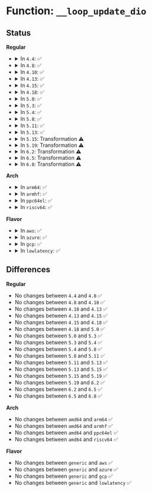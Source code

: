 # Function: <code>__loop_update_dio</code>

## Status
<b>Regular</b>
<ul>
<li>
<details>
<summary>In <code>4.4</code>: ✅</summary>

```c
void __loop_update_dio(struct loop_device *lo, bool dio);
```

**Collision:** Unique Static

**Inline:** No

**Transformation:** False

**Instances:**

```
In drivers/block/loop.c (ffffffff8156e0b0)
Location: drivers/block/loop.c:167
Inline: False
Direct callers:
  - drivers/block/loop.c:loop_set_status
  - drivers/block/loop.c:loop_switch
  - drivers/block/loop.c:lo_ioctl
  - drivers/block/loop.c:lo_ioctl
```
**Symbols:**

```
ffffffff8156e0b0-ffffffff8156e1c8: __loop_update_dio (STB_LOCAL)
```
</details>
</li>
<li>
<details>
<summary>In <code>4.8</code>: ✅</summary>

```c
void __loop_update_dio(struct loop_device *lo, bool dio);
```

**Collision:** Unique Static

**Inline:** No

**Transformation:** False

**Instances:**

```
In drivers/block/loop.c (ffffffff815c39a0)
Location: drivers/block/loop.c:167
Inline: False
Direct callers:
  - drivers/block/loop.c:lo_ioctl
  - drivers/block/loop.c:lo_ioctl
  - drivers/block/loop.c:loop_set_status
  - drivers/block/loop.c:loop_switch
```
**Symbols:**

```
ffffffff815c39a0-ffffffff815c3ab9: __loop_update_dio (STB_LOCAL)
```
</details>
</li>
<li>
<details>
<summary>In <code>4.10</code>: ✅</summary>

```c
void __loop_update_dio(struct loop_device *lo, bool dio);
```

**Collision:** Unique Static

**Inline:** No

**Transformation:** False

**Instances:**

```
In drivers/block/loop.c (ffffffff815f2080)
Location: drivers/block/loop.c:167
Inline: False
Direct callers:
  - drivers/block/loop.c:lo_ioctl
  - drivers/block/loop.c:lo_ioctl
  - drivers/block/loop.c:lo_ioctl
  - drivers/block/loop.c:loop_set_status
```
**Symbols:**

```
ffffffff815f2080-ffffffff815f2199: __loop_update_dio (STB_LOCAL)
```
</details>
</li>
<li>
<details>
<summary>In <code>4.13</code>: ✅</summary>

```c
void __loop_update_dio(struct loop_device *lo, bool dio);
```

**Collision:** Unique Static

**Inline:** No

**Transformation:** False

**Instances:**

```
In drivers/block/loop.c (ffffffff81606290)
Location: drivers/block/loop.c:167
Inline: False
Direct callers:
  - drivers/block/loop.c:lo_ioctl
  - drivers/block/loop.c:lo_ioctl
  - drivers/block/loop.c:loop_set_status
  - drivers/block/loop.c:loop_switch
```
**Symbols:**

```
ffffffff81606290-ffffffff816063a4: __loop_update_dio (STB_LOCAL)
```
</details>
</li>
<li>
<details>
<summary>In <code>4.15</code>: ✅</summary>

```c
void __loop_update_dio(struct loop_device *lo, bool dio);
```

**Collision:** Unique Static

**Inline:** No

**Transformation:** False

**Instances:**

```
In drivers/block/loop.c (ffffffff8166e690)
Location: drivers/block/loop.c:167
Inline: False
Direct callers:
  - drivers/block/loop.c:lo_ioctl
  - drivers/block/loop.c:lo_ioctl
  - drivers/block/loop.c:lo_ioctl
  - drivers/block/loop.c:lo_ioctl
  - drivers/block/loop.c:loop_set_status
```
**Symbols:**

```
ffffffff8166e690-ffffffff8166e7c2: __loop_update_dio (STB_LOCAL)
```
</details>
</li>
<li>
<details>
<summary>In <code>4.18</code>: ✅</summary>

```c
void __loop_update_dio(struct loop_device *lo, bool dio);
```

**Collision:** Unique Static

**Inline:** No

**Transformation:** False

**Instances:**

```
In drivers/block/loop.c (ffffffff816aa170)
Location: drivers/block/loop.c:169
Inline: False
Direct callers:
  - drivers/block/loop.c:lo_ioctl
  - drivers/block/loop.c:lo_ioctl
  - drivers/block/loop.c:lo_ioctl
  - drivers/block/loop.c:lo_ioctl
  - drivers/block/loop.c:loop_set_status
```
**Symbols:**

```
ffffffff816aa170-ffffffff816aa2a9: __loop_update_dio (STB_LOCAL)
```
</details>
</li>
<li>
<details>
<summary>In <code>5.0</code>: ✅</summary>

```c
void __loop_update_dio(struct loop_device *lo, bool dio);
```

**Collision:** Unique Static

**Inline:** No

**Transformation:** False

**Instances:**

```
In drivers/block/loop.c (ffffffff816cad60)
Location: drivers/block/loop.c:170
Inline: False
Direct callers:
  - drivers/block/loop.c:lo_ioctl
  - drivers/block/loop.c:lo_ioctl
  - drivers/block/loop.c:lo_ioctl
  - drivers/block/loop.c:lo_ioctl
  - drivers/block/loop.c:loop_set_status
```
**Symbols:**

```
ffffffff816cad60-ffffffff816cae99: __loop_update_dio (STB_LOCAL)
```
</details>
</li>
<li>
<details>
<summary>In <code>5.3</code>: ✅</summary>

```c
void __loop_update_dio(struct loop_device *lo, bool dio);
```

**Collision:** Unique Static

**Inline:** No

**Transformation:** False

**Instances:**

```
In drivers/block/loop.c (ffffffff81706330)
Location: drivers/block/loop.c:170
Inline: False
Direct callers:
  - drivers/block/loop.c:lo_ioctl
  - drivers/block/loop.c:lo_ioctl
  - drivers/block/loop.c:lo_ioctl
  - drivers/block/loop.c:loop_set_status
  - drivers/block/loop.c:loop_set_fd
```
**Symbols:**

```
ffffffff81706330-ffffffff81706469: __loop_update_dio (STB_LOCAL)
```
</details>
</li>
<li>
<details>
<summary>In <code>5.4</code>: ✅</summary>

```c
void __loop_update_dio(struct loop_device *lo, bool dio);
```

**Collision:** Unique Static

**Inline:** No

**Transformation:** False

**Instances:**

```
In drivers/block/loop.c (ffffffff8172a580)
Location: drivers/block/loop.c:170
Inline: False
Direct callers:
  - drivers/block/loop.c:lo_ioctl
  - drivers/block/loop.c:lo_ioctl
  - drivers/block/loop.c:lo_ioctl
  - drivers/block/loop.c:loop_set_status
  - drivers/block/loop.c:loop_set_fd
```
**Symbols:**

```
ffffffff8172a580-ffffffff8172a6b2: __loop_update_dio (STB_LOCAL)
```
</details>
</li>
<li>
<details>
<summary>In <code>5.8</code>: ✅</summary>

```c
void __loop_update_dio(struct loop_device *lo, bool dio);
```

**Collision:** Unique Static

**Inline:** No

**Transformation:** False

**Instances:**

```
In drivers/block/loop.c (ffffffff817e6cb0)
Location: drivers/block/loop.c:170
Inline: False
Direct callers:
  - drivers/block/loop.c:lo_simple_ioctl
  - drivers/block/loop.c:lo_simple_ioctl
  - drivers/block/loop.c:loop_set_status
  - drivers/block/loop.c:loop_configure
  - drivers/block/loop.c:loop_change_fd
```
**Symbols:**

```
ffffffff817e6cb0-ffffffff817e6e00: __loop_update_dio (STB_LOCAL)
```
</details>
</li>
<li>
<details>
<summary>In <code>5.11</code>: ✅</summary>

```c
void __loop_update_dio(struct loop_device *lo, bool dio);
```

**Collision:** Unique Static

**Inline:** No

**Transformation:** False

**Instances:**

```
In drivers/block/loop.c (ffffffff817fb900)
Location: drivers/block/loop.c:170
Inline: False
Direct callers:
  - drivers/block/loop.c:lo_simple_ioctl
  - drivers/block/loop.c:lo_simple_ioctl
  - drivers/block/loop.c:loop_set_status
  - drivers/block/loop.c:loop_configure
  - drivers/block/loop.c:loop_change_fd
```
**Symbols:**

```
ffffffff817fb900-ffffffff817fba4d: __loop_update_dio (STB_LOCAL)
```
</details>
</li>
<li>
<details>
<summary>In <code>5.13</code>: ✅</summary>

```c
void __loop_update_dio(struct loop_device *lo, bool dio);
```

**Collision:** Unique Static

**Inline:** No

**Transformation:** False

**Instances:**

```
In drivers/block/loop.c (ffffffff817e0480)
Location: drivers/block/loop.c:212
Inline: False
Direct callers:
  - drivers/block/loop.c:lo_simple_ioctl
  - drivers/block/loop.c:lo_simple_ioctl
  - drivers/block/loop.c:loop_set_status
  - drivers/block/loop.c:loop_configure
  - drivers/block/loop.c:loop_change_fd
```
**Symbols:**

```
ffffffff817e0480-ffffffff817e05d7: __loop_update_dio (STB_LOCAL)
```
</details>
</li>
<li>
<details>
<summary>In <code>5.15</code>: Transformation ⚠️</summary>

```c
void __loop_update_dio(struct loop_device *lo, bool dio);
```

**Collision:** Unique Static

**Inline:** No

**Transformation:** True

**Instances:**

```
In drivers/block/loop.c (0)
Location: drivers/block/loop.c:215
Inline: False
Direct callers:
  - drivers/block/loop.c:lo_simple_ioctl
  - drivers/block/loop.c:lo_simple_ioctl
  - drivers/block/loop.c:loop_set_status
  - drivers/block/loop.c:loop_configure
  - drivers/block/loop.c:loop_change_fd
```
**Symbols:**

```
ffffffff8186cbe0-ffffffff8186cd5b: __loop_update_dio (STB_LOCAL)
ffffffff81d0576c-ffffffff81d05781: __loop_update_dio.cold (STB_LOCAL)
```
</details>
</li>
<li>
<details>
<summary>In <code>5.19</code>: Transformation ⚠️</summary>

```c
void __loop_update_dio(struct loop_device *lo, bool dio);
```

**Collision:** Unique Static

**Inline:** No

**Transformation:** True

**Instances:**

```
In drivers/block/loop.c (0)
Location: drivers/block/loop.c:168
Inline: False
Direct callers:
  - drivers/block/loop.c:lo_simple_ioctl
  - drivers/block/loop.c:lo_simple_ioctl
  - drivers/block/loop.c:loop_set_status
  - drivers/block/loop.c:loop_configure
  - drivers/block/loop.c:loop_change_fd
```
**Symbols:**

```
ffffffff819b5710-ffffffff819b5888: __loop_update_dio (STB_LOCAL)
ffffffff81ece13a-ffffffff81ece14f: __loop_update_dio.cold (STB_LOCAL)
```
</details>
</li>
<li>
<details>
<summary>In <code>6.2</code>: Transformation ⚠️</summary>

```c
void __loop_update_dio(struct loop_device *lo, bool dio);
```

**Collision:** Unique Static

**Inline:** No

**Transformation:** True

**Instances:**

```
In drivers/block/loop.c (0)
Location: drivers/block/loop.c:168
Inline: False
Direct callers:
  - drivers/block/loop.c:lo_simple_ioctl
  - drivers/block/loop.c:lo_simple_ioctl
  - drivers/block/loop.c:loop_set_status
  - drivers/block/loop.c:loop_configure
  - drivers/block/loop.c:loop_change_fd
```
**Symbols:**

```
ffffffff81b2a270-ffffffff81b2a3e8: __loop_update_dio (STB_LOCAL)
ffffffff820999bd-ffffffff820999d2: __loop_update_dio.cold (STB_LOCAL)
```
</details>
</li>
<li>
<details>
<summary>In <code>6.5</code>: Transformation ⚠️</summary>

```c
void __loop_update_dio(struct loop_device *lo, bool dio);
```

**Collision:** Unique Static

**Inline:** No

**Transformation:** True

**Instances:**

```
In drivers/block/loop.c (0)
Location: drivers/block/loop.c:168
Inline: False
Direct callers:
  - drivers/block/loop.c:lo_simple_ioctl
  - drivers/block/loop.c:lo_simple_ioctl
  - drivers/block/loop.c:loop_set_status
  - drivers/block/loop.c:loop_configure
  - drivers/block/loop.c:loop_change_fd
```
**Symbols:**

```
ffffffff81b7a650-ffffffff81b7a7c5: __loop_update_dio (STB_LOCAL)
ffffffff8211aa5d-ffffffff8211aa72: __loop_update_dio.cold (STB_LOCAL)
```
</details>
</li>
<li>
<details>
<summary>In <code>6.8</code>: Transformation ⚠️</summary>

```c
void __loop_update_dio(struct loop_device *lo, bool dio);
```

**Collision:** Unique Static

**Inline:** No

**Transformation:** True

**Instances:**

```
In drivers/block/loop.c (0)
Location: drivers/block/loop.c:185
Inline: False
Direct callers:
  - drivers/block/loop.c:lo_simple_ioctl
  - drivers/block/loop.c:lo_simple_ioctl
  - drivers/block/loop.c:loop_set_status
  - drivers/block/loop.c:loop_configure
  - drivers/block/loop.c:loop_change_fd
```
**Symbols:**

```
ffffffff81bcf260-ffffffff81bcf421: __loop_update_dio (STB_LOCAL)
ffffffff821f8922-ffffffff821f8937: __loop_update_dio.cold (STB_LOCAL)
```
</details>
</li>
</ul>
<b>Arch</b>
<ul>
<li>
<details>
<summary>In <code>arm64</code>: ✅</summary>

```c
void __loop_update_dio(struct loop_device *lo, bool dio);
```

**Collision:** Unique Static

**Inline:** No

**Transformation:** False

**Instances:**

```
In drivers/block/loop.c (ffff800010921168)
Location: drivers/block/loop.c:170
Inline: False
Direct callers:
  - drivers/block/loop.c:lo_ioctl
  - drivers/block/loop.c:lo_ioctl
  - drivers/block/loop.c:lo_ioctl
  - drivers/block/loop.c:loop_set_status
  - drivers/block/loop.c:loop_set_fd
```
**Symbols:**

```
ffff800010921168-ffff8000109212a8: __loop_update_dio (STB_LOCAL)
```
</details>
</li>
<li>
<details>
<summary>In <code>armhf</code>: ✅</summary>

```c
void __loop_update_dio(struct loop_device *lo, bool dio);
```

**Collision:** Unique Static

**Inline:** No

**Transformation:** False

**Instances:**

```
In drivers/block/loop.c (c0a05e14)
Location: drivers/block/loop.c:170
Inline: False
Direct callers:
  - drivers/block/loop.c:lo_ioctl
  - drivers/block/loop.c:lo_ioctl
  - drivers/block/loop.c:lo_ioctl
  - drivers/block/loop.c:loop_set_status
  - drivers/block/loop.c:loop_set_fd
```
**Symbols:**

```
c0a05e14-c0a05f5c: __loop_update_dio (STB_LOCAL)
```
</details>
</li>
<li>
<details>
<summary>In <code>ppc64el</code>: ✅</summary>

```c
void __loop_update_dio(struct loop_device *lo, bool dio);
```

**Collision:** Unique Static

**Inline:** No

**Transformation:** False

**Instances:**

```
In drivers/block/loop.c (c0000000009c5390)
Location: drivers/block/loop.c:170
Inline: False
Direct callers:
  - drivers/block/loop.c:lo_ioctl
  - drivers/block/loop.c:lo_ioctl
  - drivers/block/loop.c:lo_ioctl
  - drivers/block/loop.c:loop_set_status
  - drivers/block/loop.c:loop_set_fd
```
**Symbols:**

```
c0000000009c5390-c0000000009c5558: __loop_update_dio (STB_LOCAL)
```
</details>
</li>
<li>
<details>
<summary>In <code>riscv64</code>: ✅</summary>

```c
void __loop_update_dio(struct loop_device *lo, bool dio);
```

**Collision:** Unique Static

**Inline:** No

**Transformation:** False

**Instances:**

```
In drivers/block/loop.c (ffffffe00059f9b8)
Location: drivers/block/loop.c:170
Inline: False
Direct callers:
  - drivers/block/loop.c:lo_ioctl
  - drivers/block/loop.c:lo_ioctl
  - drivers/block/loop.c:lo_ioctl
  - drivers/block/loop.c:loop_set_status
  - drivers/block/loop.c:loop_set_fd
```
**Symbols:**

```
ffffffe00059f9b8-ffffffe00059fac8: __loop_update_dio (STB_LOCAL)
```
</details>
</li>
</ul>
<b>Flavor</b>
<ul>
<li>
<details>
<summary>In <code>aws</code>: ✅</summary>

```c
void __loop_update_dio(struct loop_device *lo, bool dio);
```

**Collision:** Unique Static

**Inline:** No

**Transformation:** False

**Instances:**

```
In drivers/block/loop.c (ffffffff816f0360)
Location: drivers/block/loop.c:170
Inline: False
Direct callers:
  - drivers/block/loop.c:lo_ioctl
  - drivers/block/loop.c:lo_ioctl
  - drivers/block/loop.c:lo_ioctl
  - drivers/block/loop.c:loop_set_status
  - drivers/block/loop.c:loop_set_fd
```
**Symbols:**

```
ffffffff816f0360-ffffffff816f0492: __loop_update_dio (STB_LOCAL)
```
</details>
</li>
<li>
<details>
<summary>In <code>azure</code>: ✅</summary>

```c
void __loop_update_dio(struct loop_device *lo, bool dio);
```

**Collision:** Unique Static

**Inline:** No

**Transformation:** False

**Instances:**

```
In drivers/block/loop.c (ffffffff816ca470)
Location: drivers/block/loop.c:170
Inline: False
Direct callers:
  - drivers/block/loop.c:lo_ioctl
  - drivers/block/loop.c:lo_ioctl
  - drivers/block/loop.c:lo_ioctl
  - drivers/block/loop.c:loop_set_status
  - drivers/block/loop.c:loop_set_fd
```
**Symbols:**

```
ffffffff816ca470-ffffffff816ca5a2: __loop_update_dio (STB_LOCAL)
```
</details>
</li>
<li>
<details>
<summary>In <code>gcp</code>: ✅</summary>

```c
void __loop_update_dio(struct loop_device *lo, bool dio);
```

**Collision:** Unique Static

**Inline:** No

**Transformation:** False

**Instances:**

```
In drivers/block/loop.c (ffffffff8171da40)
Location: drivers/block/loop.c:170
Inline: False
Direct callers:
  - drivers/block/loop.c:lo_ioctl
  - drivers/block/loop.c:lo_ioctl
  - drivers/block/loop.c:lo_ioctl
  - drivers/block/loop.c:loop_set_status
  - drivers/block/loop.c:loop_set_fd
```
**Symbols:**

```
ffffffff8171da40-ffffffff8171db72: __loop_update_dio (STB_LOCAL)
```
</details>
</li>
<li>
<details>
<summary>In <code>lowlatency</code>: ✅</summary>

```c
void __loop_update_dio(struct loop_device *lo, bool dio);
```

**Collision:** Unique Static

**Inline:** No

**Transformation:** False

**Instances:**

```
In drivers/block/loop.c (ffffffff81738dd0)
Location: drivers/block/loop.c:170
Inline: False
Direct callers:
  - drivers/block/loop.c:lo_ioctl
  - drivers/block/loop.c:lo_ioctl
  - drivers/block/loop.c:lo_ioctl
  - drivers/block/loop.c:loop_set_status
  - drivers/block/loop.c:loop_set_fd
```
**Symbols:**

```
ffffffff81738dd0-ffffffff81738f02: __loop_update_dio (STB_LOCAL)
```
</details>
</li>
</ul>

## Differences
<b>Regular</b>
<ul>
<li>
No changes between <code>4.4</code> and <code>4.8</code> ✅
</li>
<li>
No changes between <code>4.8</code> and <code>4.10</code> ✅
</li>
<li>
No changes between <code>4.10</code> and <code>4.13</code> ✅
</li>
<li>
No changes between <code>4.13</code> and <code>4.15</code> ✅
</li>
<li>
No changes between <code>4.15</code> and <code>4.18</code> ✅
</li>
<li>
No changes between <code>4.18</code> and <code>5.0</code> ✅
</li>
<li>
No changes between <code>5.0</code> and <code>5.3</code> ✅
</li>
<li>
No changes between <code>5.3</code> and <code>5.4</code> ✅
</li>
<li>
No changes between <code>5.4</code> and <code>5.8</code> ✅
</li>
<li>
No changes between <code>5.8</code> and <code>5.11</code> ✅
</li>
<li>
No changes between <code>5.11</code> and <code>5.13</code> ✅
</li>
<li>
No changes between <code>5.13</code> and <code>5.15</code> ✅
</li>
<li>
No changes between <code>5.15</code> and <code>5.19</code> ✅
</li>
<li>
No changes between <code>5.19</code> and <code>6.2</code> ✅
</li>
<li>
No changes between <code>6.2</code> and <code>6.5</code> ✅
</li>
<li>
No changes between <code>6.5</code> and <code>6.8</code> ✅
</li>
</ul>
<b>Arch</b>
<ul>
<li>
No changes between <code>amd64</code> and <code>arm64</code> ✅
</li>
<li>
No changes between <code>amd64</code> and <code>armhf</code> ✅
</li>
<li>
No changes between <code>amd64</code> and <code>ppc64el</code> ✅
</li>
<li>
No changes between <code>amd64</code> and <code>riscv64</code> ✅
</li>
</ul>
<b>Flavor</b>
<ul>
<li>
No changes between <code>generic</code> and <code>aws</code> ✅
</li>
<li>
No changes between <code>generic</code> and <code>azure</code> ✅
</li>
<li>
No changes between <code>generic</code> and <code>gcp</code> ✅
</li>
<li>
No changes between <code>generic</code> and <code>lowlatency</code> ✅
</li>
</ul>
